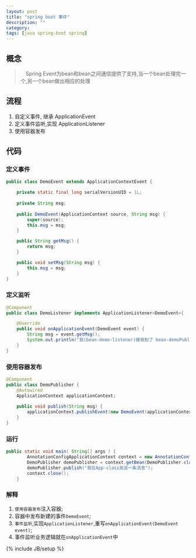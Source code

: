 ```yaml
---
layout: post
title: "spring boot 事件"
description: ""
category: 
tags: [java spring-boot spring]
---
```


## 概念

>　Spring Event为bean和bean之间通信提供了支持,当一个bean处理完一个,另一个bean做出相应的处理

## 流程

1. 自定义事件, 继承 ApplicationEvent
2. 定义事件监听,实现 ApplicationListener
3. 使用容器发布

## 代码

### 定义事件

```java
public class DemoEvent extends ApplicationContextEvent {

	private static final long serialVersionUID = 1L;
	
	private String msg;
	
	public DemoEvent(ApplicationContext source, String msg) {
		super(source);
		this.msg = msg;
	}

	public String getMsg() {
		return msg;
	}

	public void setMsg(String msg) {
		this.msg = msg;
	}
}
```

### 定义监听

```java
@Component
public class DemoListener implements ApplicationListener<DemoEvent>{

	@Override
	public void onApplicationEvent(DemoEvent event) {
		String msg = event.getMsg();
		System.out.println("我(bean-demo-listener)接收到了 bean-demoPublisher 发布的消息:　" + msg);
	}
}
```

### 使用容器发布

```java
@Component
public class DemoPublisher {
	@Autowired
	ApplicationContext applicationContext;
	
	public void publish(String msg) {
		applicationContext.publishEvent(new DemoEvent(applicationContext, msg));
	}
}
```

### 运行

```java
public static void main( String[] args ) {
        AnnotationConfigApplicationContext context = new AnnotationConfigApplicationContext(EnventConfig.class);
        DemoPublisher demoPublisher = context.getBean(DemoPublisher.class);
        demoPublisher.publish("我在App-class发送一条消息");
        context.close();
    }
```

### 解释

1. `使用容器发布`注入容器;
2. 容器中发布新建的事件`DemoEvent`;
3. `事件监听`,实现`ApplicationListener`,重写`onApplicationEvent(DemoEvent event)`;
4. 事件监听业务逻辑就在`onApplicationEvent`中


{% include JB/setup %}